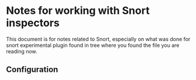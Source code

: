 # Notes for working with Snort inspectors

This document is for notes related to Snort, especially on what was done for snort experimental plugin found in tree where you found the file you are reading now.

## Configuration

